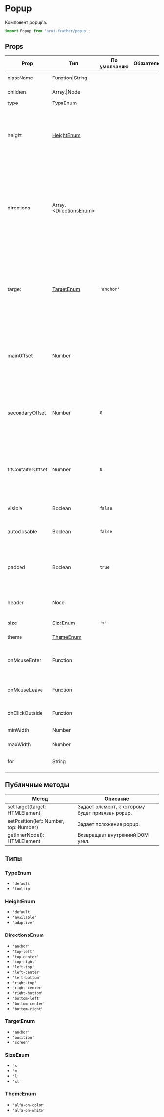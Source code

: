 # Popup

Компонент popup'а.

```javascript
import Popup from 'arui-feather/popup';
```




## Props


| Prop  | Тип  | По умолчанию | Обязательный | Описание |
| ----- | ---- | ------------ | ------------ |----------|
| className | Function\|String |  |  | Дополнительный класс |
| children | Array.<Node>\|Node |  |  | Дочерние элементы `Popup` |
| type | [TypeEnum](#TypeEnum) |  |  | Тип попапа |
| height | [HeightEnum](#HeightEnum) |  |  | Подстраивание высоты попапа под край окна ('adaptive'), занятие попапом всей возможной высоты ('available'), 'default' |
| directions | Array.<[DirectionsEnum](#DirectionsEnum)> |  |  | Только для target='anchor', расположение (в порядке приоритета) относительно точки открытия. Первым указывается главное направление, через дефис - второстепенное направление |
| target | [TargetEnum](#TargetEnum) | `'anchor'`  |  | Привязка компонента к другому элементу на странице, или его расположение независимо от остальных: 'anchor', 'position', 'screen' |
| mainOffset | Number |  |  | Только для target='anchor'. Смещение в пикселях всплывающего окна относительно основного направления |
| secondaryOffset | Number | `0`  |  | Только для target='anchor'. Смещение в пикселях всплывающего окна относительно второстепенного направления |
| fitContaiterOffset | Number | `0`  |  | Только для target='anchor'. Минимально допустимое смещение в пикселях всплывающего окна от края его контейнера |
| visible | Boolean | `false`  |  | Управление видимостью компонента |
| autoclosable | Boolean | `false`  |  | Управление возможностью автозакрытия компонента |
| padded | Boolean | `true`  |  | Управление выставлением модификатора для добавления внутренних отступов в стилях |
| header | Node |  |  | Элемент закреплённого заголовка для компонента |
| size | [SizeEnum](#SizeEnum) | `'s'`  |  | Размер компонента |
| theme | [ThemeEnum](#ThemeEnum) |  |  | Тема компонента |
| onMouseEnter | Function |  |  | Обработчик события наведения курсора на попап |
| onMouseLeave | Function |  |  | Обработчик события снятия курсора с попапа |
| onClickOutside | Function |  |  | Обработчик клика вне компонента |
| minWidth | Number |  |  | Минимальная ширина попапа |
| maxWidth | Number |  |  | Максимальная ширина попапа |
| for | String |  |  | Указатель на родительский элемент |





## Публичные методы
| Метод  | Описание |
| ------ | -------- |
| setTarget(target: HTMLElement) | Задает элемент, к которому будет привязан popup. |
| setPosition(left: Number, top: Number) | Задает положение popup. |
| getInnerNode(): HTMLElement | Возвращает внутренний DOM узел. |





## Типы






### <a id="TypeEnum"></a>TypeEnum

 * `'default'`
 * `'tooltip'`


### <a id="HeightEnum"></a>HeightEnum

 * `'default'`
 * `'available'`
 * `'adaptive'`


### <a id="DirectionsEnum"></a>DirectionsEnum

 * `'anchor'`
 * `'top-left'`
 * `'top-center'`
 * `'top-right'`
 * `'left-top'`
 * `'left-center'`
 * `'left-bottom'`
 * `'right-top'`
 * `'right-center'`
 * `'right-bottom'`
 * `'bottom-left'`
 * `'bottom-center'`
 * `'bottom-right'`


### <a id="TargetEnum"></a>TargetEnum

 * `'anchor'`
 * `'position'`
 * `'screen'`


### <a id="SizeEnum"></a>SizeEnum

 * `'s'`
 * `'m'`
 * `'l'`
 * `'xl'`


### <a id="ThemeEnum"></a>ThemeEnum

 * `'alfa-on-color'`
 * `'alfa-on-white'`



